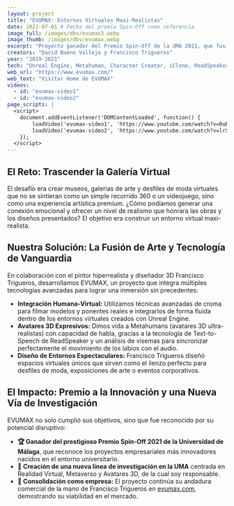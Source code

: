 ```yaml
---
layout: project
title: "EVUMAX: Entornos Virtuales Maxi-Realistas"
date: 2021-07-01 # Fecha del premio Spin-Off como referencia
image_full: /images/dbv/evumax3.webp
image_thumb: /images/dbv/evumax.webp
excerpt: "Proyecto ganador del Premio Spin-Off de la UMA 2021, que fusiona arte hiperrealista y avatares 3D para crear experiencias virtuales inmersivas."
creators: "David Bueno Vallejo y Francisco Trigueros"
year: "2019-2021"
tech: "Unreal Engine, Metahuman, Character Creator, iClone, ReadSpeaker"
web_url: "https://www.evumax.com/"
web_text: "Visitar Home de EVUMAX"
videos:
  - id: "evumax-video1"
  - id: "evumax-video2"
page_scripts: |
  <script>
    document.addEventListener('DOMContentLoaded', function() {
        loadVideo('evumax-video1', 'https://www.youtube.com/watch?v=0uBpKwNvOeg', 'https://www.youtube.com/watch?v=0uBpKwNvOeg', '/images/dbv/evumax.webp', 'Presentacion de EVUMAX', 'Presentación EVUMAX. Premio Spin-Off 2021');
        loadVideo('evumax-video2', 'https://www.youtube.com/watch?v=lrXszukoBmc', 'https://www.youtube.com/watch?v=lrXszukoBmc', '/images/dbv/evumaxyt2.webp', 'EVUMAX en Link TV', 'EVUMAX en Link TV');
    });
  </script>
---
```


<div class="fancy-title title-bottom-border">
    <h2>El Reto: Trascender la Galería Virtual</h2>
</div>
<p>El desafío era crear museos, galerías de arte y desfiles de moda virtuales que no se sintieran como un simple recorrido 360 o un videojuego, sino como una experiencia artística premium. ¿Cómo podíamos generar una conexión emocional y ofrecer un nivel de realismo que honrara las obras y los diseños presentados? El objetivo era construir un entorno virtual maxi-realista.</p>

<div class="fancy-title title-bottom-border">
    <h2>Nuestra Solución: La Fusión de Arte y Tecnología de Vanguardia</h2>
</div>
<p>En colaboración con el pintor hiperrealista y diseñador 3D Francisco Trigueros, desarrollamos EVUMAX, un proyecto que integra múltiples tecnologías avanzadas para lograr una inmersión sin precedentes:</p>
<ul>
    <li><strong>Integración Humana-Virtual:</strong> Utilizamos técnicas avanzadas de croma para filmar modelos y ponentes reales e integrarlos de forma fluida dentro de los entornos virtuales creados con Unreal Engine.</li>
    <li><strong>Avatares 3D Expresivos:</strong> Dimos vida a Metahumans (avatares 3D ultra-realistas) con capacidad de habla, gracias a la tecnología de Text-to-Speech de ReadSpeaker y un análisis de visemas para sincronizar perfectamente el movimiento de los labios con el audio.</li>
    <li><strong>Diseño de Entornos Espectaculares:</strong> Francisco Trigueros diseñó espacios virtuales únicos que sirven como el lienzo perfecto para desfiles de moda, exposiciones de arte o eventos corporativos.</li>
</ul>

<div class="fancy-title title-bottom-border">
    <h2>El Impacto: Premio a la Innovación y una Nueva Vía de Investigación</h2>
</div>
<p>EVUMAX no solo cumplió sus objetivos, sino que fue reconocido por su potencial disruptivo:</p>
<ul>
    <li><strong>🏆 Ganador del prestigioso Premio Spin-Off 2021 de la Universidad de Málaga</strong>, que reconoce los proyectos empresariales más innovadores nacidos en el entorno universitario.</li>
    <li><strong>🔬 Creación de una nueva línea de investigación en la UMA</strong> centrada en Realidad Virtual, Metaverso y Avatares 3D, de la cual soy responsable.</li>
    <li><strong>🚀 Consolidación como empresa:</strong> El proyecto continúa su andadura comercial de la mano de Francisco Trigueros en <a href="https://www.evumax.com/" target="_blank">evumax.com</a>, demostrando su viabilidad en el mercado.</li>
</ul>